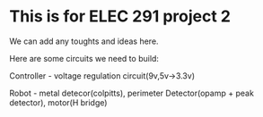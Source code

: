 # This is for ELEC 291 project 2

We can add any toughts and ideas here.

Here are some circuits we need to build:

Controller - voltage regulation circuit(9v,5v->3.3v)

Robot - metal detecor(colpitts), perimeter Detector(opamp + peak detector), motor(H bridge)